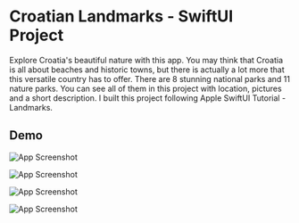 
# Croatian Landmarks - SwiftUI Project


Explore Croatia's beautiful nature with this app. You may think that Croatia is all about beaches and historic towns, but there is actually a lot more that this versatile country has to offer. There are 8 stunning national parks and 11 nature parks. You can see all of them in this project with location, pictures and a short description.
I built this project following Apple SwiftUI Tutorial - Landmarks. 


## Demo

![App Screenshot](https://via.placeholder.com/468x300?text=App+Screenshot+Here)

![App Screenshot](https://via.placeholder.com/468x300?text=App+Screenshot+Here)

![App Screenshot](https://via.placeholder.com/468x300?text=App+Screenshot+Here)

![App Screenshot](https://via.placeholder.com/468x300?text=App+Screenshot+Here)